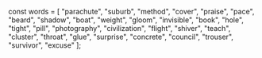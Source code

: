 const words = [
    "parachute",
    "suburb",
    "method",
    "cover",
    "praise",
    "pace",
    "beard",
    "shadow",
    "boat",
    "weight",
    "gloom",
    "invisible",
    "book",
    "hole",
    "tight",
    "pill",
    "photography",
    "civilization",
    "flight",
    "shiver",
    "teach",
    "cluster",
    "throat",
    "glue",
    "surprise",
    "concrete",
    "council",
    "trouser",
    "survivor",
    "excuse"
];
